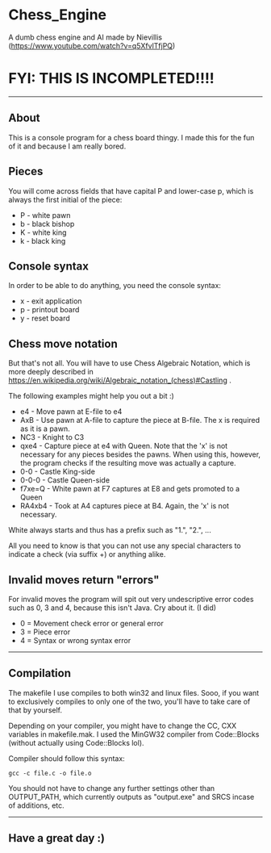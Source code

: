 # Chess_Engine
A dumb chess engine and AI made by Nievillis (https://www.youtube.com/watch?v=q5XfvlTfjPQ)

# FYI: THIS IS INCOMPLETED!!!!

___

## About
This is a console program for a chess board thingy. I made this for the fun of it and because I am really bored.

## Pieces
You will come across fields that have capital P and lower-case p, which is always the first initial of the piece:

- P - white pawn
- b - black bishop
- K - white king
- k - black king

## Console syntax
In order to be able to do anything, you need the console syntax:

- x - exit application
- p - printout board
- y - reset board

## Chess move notation
But that's not all. You will have to use Chess Algebraic Notation, which is more deeply described in https://en.wikipedia.org/wiki/Algebraic_notation_(chess)#Castling .

The following examples might help you out a bit :)

- e4 - Move pawn at E-file to e4
- AxB - Use pawn at A-file to capture the piece at B-file. The x is required as it is a pawn.
- NC3 - Knight to C3
- qxe4 - Capture piece at e4 with Queen. Note that the 'x' is not necessary for any pieces besides the pawns. When using this, however, the program checks if the resulting move was actually a capture.
- 0-0 - Castle King-side
- 0-0-0 - Castle Queen-side
- f7xe=Q - White pawn at F7 captures at E8 and gets promoted to a Queen
- RA4xb4 - Took at A4 captures piece at B4. Again, the 'x' is not necessary.

White always starts and thus has a prefix such as "1.", "2.", ...

All you need to know is that you can not use any special characters to indicate a check (via suffix +) or anything alike.

## Invalid moves return "errors"
For invalid moves the program will spit out very undescriptive error codes such as 0, 3 and 4, because this isn't Java. Cry about it. (I did)

- 0 = Movement check error or general error
- 3 = Piece error
- 4 = Syntax or wrong syntax error

___

## Compilation

The makefile I use compiles to both win32 and linux files. Sooo, if you want to exclusively compiles to only one of the two, you'll have to take care of that by yourself.

Depending on your compiler, you might have to change the CC, CXX variables in makefile.mak.
I used the MinGW32 compiler from Code::Blocks (without actually using Code::Blocks lol).

Compiler should follow this syntax:

``gcc -c file.c -o file.o``

You should not have to change any further settings other than OUTPUT_PATH, which currently outputs as "output.exe" and SRCS incase of additions, etc.

___

## Have a great day :)
